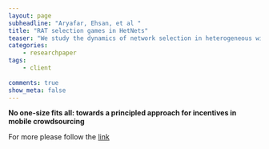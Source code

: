 ```yaml
---
layout: page
subheadline: "Aryafar, Ehsan, et al "
title: "RAT selection games in HetNets"
teaser: "We study the dynamics of network selection in heterogeneous wireless networks (HetNets). Users in such networks selfishly select the best radio access technology (RAT) with the objective of maximizing their own throughputs. We propose two general classes of throughput models that capture the basic properties of random access (e.g., Wi-Fi) and scheduled access (e.g., WiMAX, LTE, 3G) networks. Next, we formulate the problem as a non-cooperative game, and study its convergence, efficiency, and practicality. Our results reveal that: (i) Singleclass RAT selection games converge to Nash equilibria, while an improvement path can be repeated infinitely with a mixture of classes. We next introduce a hysteresis mechanism in RAT selection games, and prove that with appropriate hysteresis policies, convergence can still be guaranteed; (ii) We analyze the Pareto-efficiency of the Nash equilibria of these games. We derive the conditions under which Nash equilibria are Paretooptimal, and we quantify the distance of Nash equilibria with respect to the set of Pareto-dominant points when the conditions are not satisfied; (iii) Finally, with extensive measurement-driven simulations we show that RAT selection games converge to Nash equilibria in a small number of steps, and hence are amenable to practical implementation. We also investigate the impact of noisy throughput measurements, and propose solutions to handle them."
categories:
    - researchpaper  
tags:
    - client
      
comments: true
show_meta: false
---
```


__No one-size fits all: towards a principled approach for incentives in mobile crowdsourcing__

For more please follow the [link](http://ieeexplore.ieee.org/xpls/abs_all.jsp?arnumber=6566889)